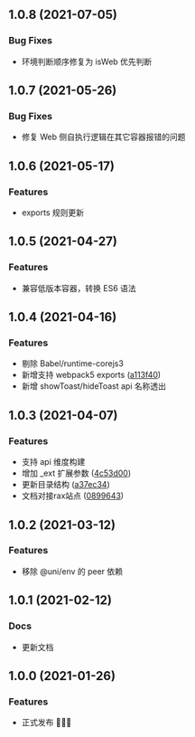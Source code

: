 ## 1.0.8 (2021-07-05)

### Bug Fixes

* 环境判断顺序修复为 isWeb 优先判断

## 1.0.7 (2021-05-26)

### Bug Fixes

* 修复 Web 侧自执行逻辑在其它容器报错的问题

## 1.0.6 (2021-05-17)

### Features

* exports 规则更新

## 1.0.5 (2021-04-27)

### Features

* 兼容低版本容器，转换 ES6 语法

## 1.0.4 (2021-04-16)

### Features

* 剔除 Babel/runtime-corejs3 
* 新增支持 webpack5 exports ([a113f40](https://github.com/raxjs/universal-api/commit/a113f4034a35c2d5325536026d825175aa889dfd))
* 新增 showToast/hideToast api 名称透出

## 1.0.3 (2021-04-07)

### Features

* 支持 api 维度构建
* 增加 _ext 扩展参数 ([4c53d00](https://github.com/raxjs/universal-api/commit/4c53d006bd52a53a368132e63a75a94f490f43dc))
* 更新目录结构 ([a37ec34](https://github.com/raxjs/universal-api/commit/a37ec343ec1afb455458a6be27af932052654b58))
* 文档对接rax站点 ([0899643](https://github.com/raxjs/universal-api/commit/089964320fee0163bfd62b529ec8c93e85ad46da))

## 1.0.2 (2021-03-12)

### Features

* 移除 @uni/env 的 peer 依赖

## 1.0.1 (2021-02-12)

### Docs

* 更新文档

## 1.0.0 (2021-01-26)

### Features

* 正式发布 🎉🎉🎉
